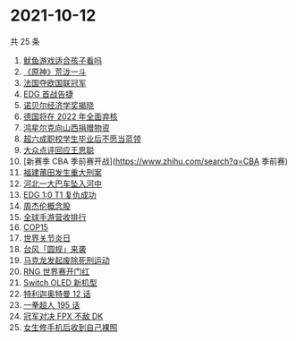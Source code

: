 # 2021-10-12

共 25 条

<!-- BEGIN ZHIHUSEARCH -->
<!-- 最后更新时间 Tue Oct 12 2021 23:09:53 GMT+0800 (China Standard Time) -->
1. [鱿鱼游戏适合孩子看吗](https://www.zhihu.com/search?q=鱿鱼游戏)
1. [《原神》荒泷一斗](https://www.zhihu.com/search?q=原神)
1. [法国夺欧国联冠军](https://www.zhihu.com/search?q=欧国联)
1. [EDG 首战告捷](https://www.zhihu.com/search?q=EDG)
1. [诺贝尔经济学奖揭晓](https://www.zhihu.com/search?q=诺贝尔经济学奖)
1. [德国将在 2022 年全面弃核](https://www.zhihu.com/search?q=德国弃核)
1. [鸿星尔克向山西捐赠物资](https://www.zhihu.com/search?q=鸿星尔克)
1. [超六成职校学生毕业后不愿当蓝领](https://www.zhihu.com/search?q=职校毕业生)
1. [大众点评回应王思聪](https://www.zhihu.com/search?q=大众点评)
1. [新赛季 CBA 季前赛开战](https://www.zhihu.com/search?q=CBA 季前赛)
1. [福建莆田发生重大刑案](https://www.zhihu.com/search?q=福建刑案)
1. [河北一大巴车坠入河中](https://www.zhihu.com/search?q=大巴车坠河)
1. [EDG 1:0 T1 复仇成功](https://www.zhihu.com/search?q=EDG)
1. [周杰伦概念股](https://www.zhihu.com/search?q=周杰伦)
1. [全球手游营收排行](https://www.zhihu.com/search?q=手游)
1. [COP15](https://www.zhihu.com/search?q=cop15)
1. [世界关节炎日](https://www.zhihu.com/search?q=关节炎)
1. [台风「圆规」来袭](https://www.zhihu.com/search?q=圆规)
1. [马克龙发起废除死刑运动](https://www.zhihu.com/search?q=马克龙)
1. [RNG 世界赛开门红](https://www.zhihu.com/search?q=RNG)
1. [Switch OLED 新机型](https://www.zhihu.com/search?q=switch)
1. [特利迦奥特曼 12 话 ](https://www.zhihu.com/search?q=特利迦奥特曼)
1. [一拳超人 195 话](https://www.zhihu.com/search?q=一拳超人)
1. [冠军对决 FPX 不敌 DK](https://www.zhihu.com/search?q=FPX)
1. [女生修手机后收到自己裸照](https://www.zhihu.com/search?q=互联网隐私)
<!-- END ZHIHUSEARCH -->
